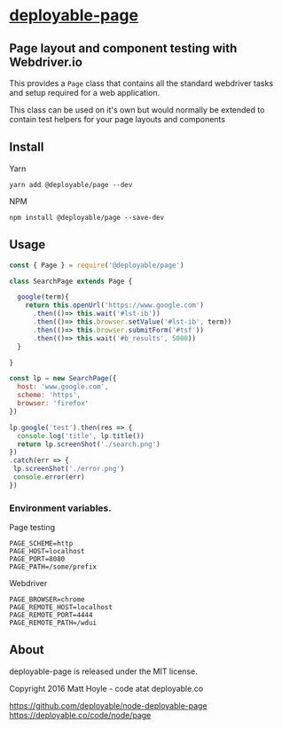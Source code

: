 # [deployable-page](https://github.com/deployable/node-deployable-page)

## Page layout and component testing with Webdriver.io

This provides a `Page` class that contains all the standard webdriver tasks and setup
required for a web application.

This class can be used on it's own but would normally be extended to contain
test helpers for your page layouts and components


## Install

Yarn

    yarn add @deployable/page --dev

NPM

    npm install @deployable/page --save-dev


## Usage

```javascript
const { Page } = require('@deployable/page')

class SearchPage extends Page {

  google(term){
    return this.openUrl('https://www.google.com')
      .then(()=> this.wait('#lst-ib'))
      .then(()=> this.browser.setValue('#lst-ib', term))
      .then(()=> this.browser.submitForm('#tsf'))
      .then(()=> this.wait('#b_results', 5000))
  }

}

const lp = new SearchPage({
  host: 'www.google.com',
  scheme: 'https',
  browser: 'firefox'
})

lp.google('test').then(res => {
  console.log('title', lp.title())
  return lp.screenShot('./search.png')
})
.catch(err => {
 lp.screenShot('./error.png')
 console.error(err)
})
```


### Environment variables.

Page testing
```
PAGE_SCHEME=http
PAGE_HOST=localhost
PAGE_PORT=8080
PAGE_PATH=/some/prefix
```

Webdriver
```
PAGE_BROWSER=chrome
PAGE_REMOTE_HOST=localhost
PAGE_REMOTE_PORT=4444
PAGE_REMOTE_PATH=/wdui
```


## About

deployable-page is released under the MIT license.

Copyright 2016 Matt Hoyle - code atat deployable.co

https://github.com/deployable/node-deployable-page
https://deployable.co/code/node/page

